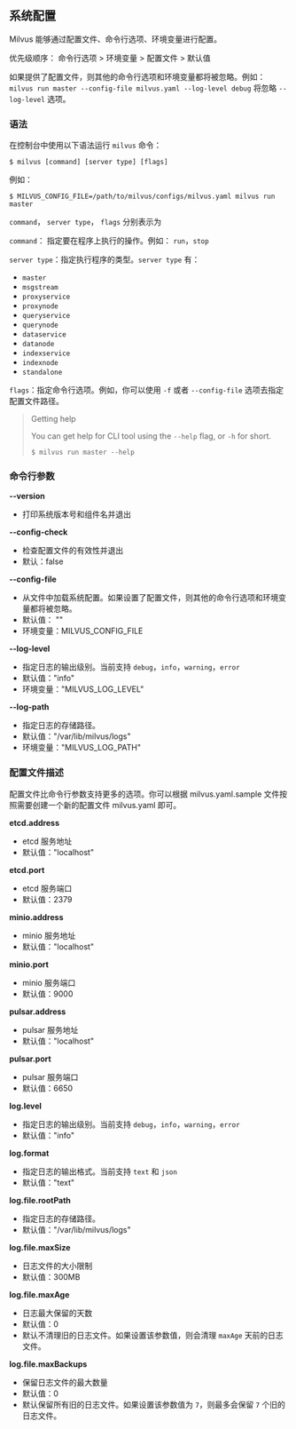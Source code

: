 ## 系统配置

Milvus 能够通过配置文件、命令行选项、环境变量进行配置。

优先级顺序： 命令行选项 > 环境变量 > 配置文件 > 默认值

如果提供了配置文件，则其他的命令行选项和环境变量都将被忽略。例如： `milvus run master --config-file milvus.yaml --log-level debug` 将忽略 `--log-level` 选项。

### 语法

在控制台中使用以下语法运行 `milvus` 命令：

```shell
$ milvus [command] [server type] [flags]
```

例如：

```shell
$ MILVUS_CONFIG_FILE=/path/to/milvus/configs/milvus.yaml milvus run master
```

`command`， `server type`， `flags` 分别表示为

`command`： 指定要在程序上执行的操作。例如： `run`，`stop`

`server type`：指定执行程序的类型。`server type` 有：

* `master`
* `msgstream`
* `proxyservice`
* `proxynode`
* `queryservice`
* `querynode`
* `dataservice`
* `datanode`
* `indexservice`
* `indexnode`
* `standalone`

`flags`：指定命令行选项。例如，你可以使用 `-f` 或者 `--config-file` 选项去指定配置文件路径。

> Getting help
>
> You can get help for CLI tool using the `--help` flag, or `-h` for short.
> ```shell
> $ milvus run master --help
> ```
### 命令行参数

**--version**
* 打印系统版本号和组件名并退出

**--config-check**
* 检查配置文件的有效性并退出
* 默认：false

**--config-file**

* 从文件中加载系统配置。如果设置了配置文件，则其他的命令行选项和环境变量都将被忽略。
* 默认值： ""
* 环境变量：MILVUS_CONFIG_FILE

**--log-level**

* 指定日志的输出级别。当前支持 `debug`，`info`，`warning`，`error`
* 默认值："info"
* 环境变量："MILVUS_LOG_LEVEL"

**--log-path**

* 指定日志的存储路径。
* 默认值："/var/lib/milvus/logs"
* 环境变量："MILVUS_LOG_PATH"

### 配置文件描述

配置文件比命令行参数支持更多的选项。你可以根据 milvus.yaml.sample 文件按照需要创建一个新的配置文件 milvus.yaml 即可。

**etcd.address**

* etcd 服务地址
* 默认值："localhost"

**etcd.port**

* etcd 服务端口
* 默认值：2379

**minio.address**

* minio 服务地址
* 默认值："localhost"

**minio.port**

* minio 服务端口
* 默认值：9000

**pulsar.address**

* pulsar 服务地址
* 默认值："localhost"

**pulsar.port**

* pulsar 服务端口
* 默认值：6650

**log.level**

* 指定日志的输出级别。当前支持 `debug`，`info`，`warning`，`error`
* 默认值："info"

**log.format**

* 指定日志的输出格式。当前支持 `text` 和 `json`
* 默认值："text"

**log.file.rootPath**

* 指定日志的存储路径。
* 默认值："/var/lib/milvus/logs"

**log.file.maxSize**

* 日志文件的大小限制
* 默认值：300MB

**log.file.maxAge**

* 日志最大保留的天数
* 默认值：0
* 默认不清理旧的日志文件。如果设置该参数值，则会清理 `maxAge` 天前的日志文件。

**log.file.maxBackups**

* 保留日志文件的最大数量
* 默认值：0
* 默认保留所有旧的日志文件。如果设置该参数值为 `7`，则最多会保留 `7` 个旧的日志文件。
